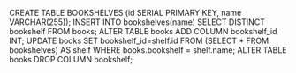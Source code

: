 CREATE TABLE BOOKSHELVES (id SERIAL PRIMARY KEY, name VARCHAR(255));
INSERT INTO bookshelves(name) SELECT DISTINCT bookshelf FROM books;
ALTER TABLE books ADD COLUMN bookshelf_id INT;
UPDATE books SET bookshelf_id=shelf.id FROM (SELECT * FROM bookshelves) AS shelf WHERE books.bookshelf = shelf.name;
ALTER TABLE books DROP COLUMN bookshelf;